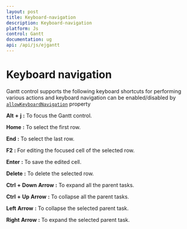 ```yaml
---
layout: post
title: Keyboard-navigation
description: Keyboard-navigation
platform: Js
control: Gantt
documentation: ug
api: /api/js/ejgantt
---
```

# Keyboard navigation

Gantt control supports the following keyboard shortcuts for performing various actions and keyboard navigation can be enabled/disabled by [`allowKeyboardNavigation`](/api/js/ejgantt#members:allowkeyboardnavigation) property

**Alt** **+** **j** **:** To focus the Gantt control.

**Home** **:** To select the first row.

**End** **:** To select the last row.

**F2** **:** For editing the focused cell of the selected row.

**Enter** **:** To save the edited cell.

**Delete** **:** To delete the selected row.

**Ctrl** **+** **Down** **Arrow** **:** To expand all the parent tasks.

**Ctrl** **+** **Up** **Arrow** **:** To collapse all the parent tasks.

**Left** **Arrow** **:** To collapse the selected parent task.

**Right** **Arrow** **:** To expand the selected parent task.